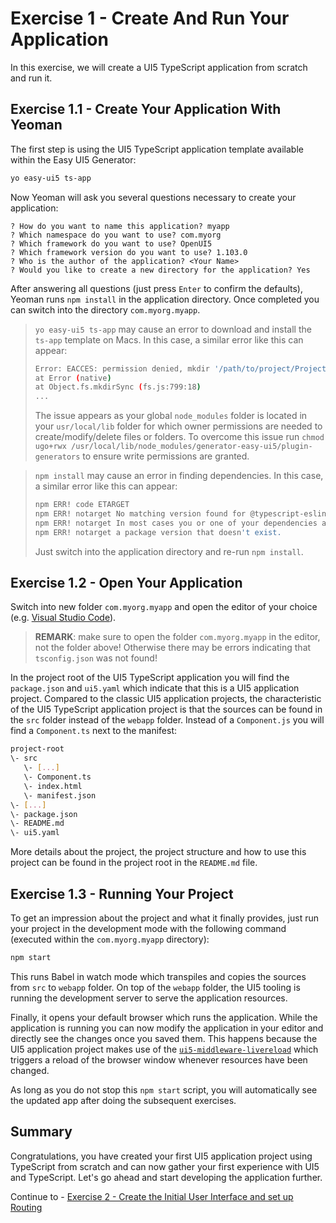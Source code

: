 # Exercise 1 - Create And Run Your Application

In this exercise, we will create a UI5 TypeScript application from scratch and run it.

## Exercise 1.1 - Create Your Application With Yeoman

The first step is using the UI5 TypeScript application template available within the Easy UI5 Generator:

```sh
yo easy-ui5 ts-app
```

Now Yeoman will ask you several questions necessary to create your application:

```
? How do you want to name this application? myapp
? Which namespace do you want to use? com.myorg
? Which framework do you want to use? OpenUI5
? Which framework version do you want to use? 1.103.0
? Who is the author of the application? <Your Name>
? Would you like to create a new directory for the application? Yes
```

After answering all questions (just press `Enter` to confirm the defaults), Yeoman runs `npm install` in the application directory. Once completed you can switch into the directory `com.myorg.myapp`.

> `yo easy-ui5 ts-app` may cause an error to download and install the `ts-app` template on Macs. In this case, a similar error like this can appear:
>
> ```sh
> Error: EACCES: permission denied, mkdir '/path/to/project/ProjectName'
> at Error (native)
> at Object.fs.mkdirSync (fs.js:799:18)
> ...
> ```
>
> The issue appears as your global `node_modules` folder is located in your `usr/local/lib` folder for which owner permissions are needed to create/modify/delete files or folders. To overcome this issue run `chmod ugo+rwx /usr/local/lib/node_modules/generator-easy-ui5/plugin-generators` to ensure write permissions are granted.

> `npm install` may cause an error in finding dependencies. In this case, a similar error like this can appear:
>
> ```sh
> npm ERR! code ETARGET
> npm ERR! notarget No matching version found for @typescript-eslint/eslint-plugin@^5.6.0.
> npm ERR! notarget In most cases you or one of your dependencies are requesting
> npm ERR! notarget a package version that doesn't exist.
> ```
>
> Just switch into the application directory and re-run `npm install`.

## Exercise 1.2 - Open Your Application

Switch into new folder `com.myorg.myapp` and open the editor of your choice (e.g. [Visual Studio Code](https://code.visualstudio.com/)).

> **REMARK**: make sure to open the folder `com.myorg.myapp` in the editor, not the folder above! Otherwise there may be errors indicating that `tsconfig.json` was not found!

In the project root of the UI5 TypeScript application you will find the `package.json` and `ui5.yaml` which indicate that this is a UI5 application project. Compared to the classic UI5 application projects, the characteristic of the UI5 TypeScript application project is that the sources can be found in the `src` folder instead of the `webapp` folder. Instead of a `Component.js` you will find a `Component.ts` next to the manifest:

```sh
project-root
\- src
   \- [...]
   \- Component.ts
   \- index.html
   \- manifest.json
\- [...]
\- package.json
\- README.md
\- ui5.yaml
```

More details about the project, the project structure and how to use this project can be found in the project root in the `README.md` file.

## Exercise 1.3 - Running Your Project

To get an impression about the project and what it finally provides, just run your project in the development mode with the following command (executed within the `com.myorg.myapp` directory):

```sh
npm start
```

This runs Babel in watch mode which transpiles and copies the sources from `src` to `webapp` folder. On top of the `webapp` folder, the UI5 tooling is running the development server to serve the application resources.

Finally, it opens your default browser which runs the application. While the application is running you can now modify the application in your editor and directly see the changes once you saved them. This happens because the UI5 application project makes use of the [`ui5-middleware-livereload`](https://www.npmjs.com/package/ui5-middleware-livereload) which triggers a reload of the browser window whenever resources have been changed.

As long as you do not stop this `npm start` script, you will automatically see the updated app after doing the subsequent exercises.

## Summary

Congratulations, you have created your first UI5 application project using TypeScript from scratch and can now gather your first experience with UI5 and TypeScript. Let's go ahead and start developing the application further.

Continue to - [Exercise 2 - Create the Initial User Interface and set up Routing](../ex2/README.md)
